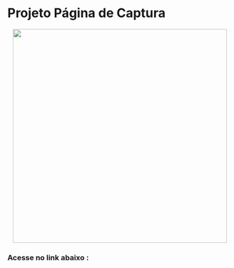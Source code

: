 # Projeto Página de Captura

<div align="center">
<img height="480" src="https://user-images.githubusercontent.com/107371070/227598224-32a43090-2cfe-4223-a13e-38e22b204fa7.PNG"/>
</div>

### Acesse no link abaixo :

<p align="center">

</p>
